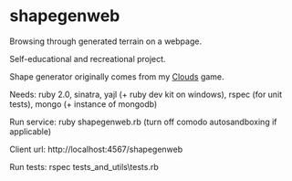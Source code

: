 shapegenweb
===========

Browsing through generated terrain on a webpage.

Self-educational and recreational project.

Shape generator originally comes from my [Clouds](https://github.com/bartekkalinka/clouds) game.

Needs: ruby 2.0, sinatra, yajl (+ ruby dev kit on windows), rspec (for unit tests), mongo (+ instance of mongodb)

Run service: ruby shapegenweb.rb (turn off comodo autosandboxing if applicable)

Client url: http://localhost:4567/shapegenweb

Run tests: rspec tests_and_utils\tests.rb
